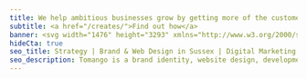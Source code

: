 ```yaml
---
title: We help ambitious businesses grow by getting more of the customers they want.
subtitle: <a href="/creates/">Find out how</a>
banner: <svg width="1476" height="3293" xmlns="http://www.w3.org/2000/svg"><g fill="none" fill-rule="evenodd"><path d="M1476 133.65V0H606l501 502z" fill="#63666A"/><path fill="#000" d="M0 0v3293.99h1476V870.41L605.98 0z"/></g></svg>
hideCta: true
seo_title: Strategy | Brand & Web Design in Sussex | Digital Marketing  Experts | Tomango
seo_description: Tomango is a brand identity, website design, development & online marketing company in Sussex, delivering sustained results for their clients.
---
```

